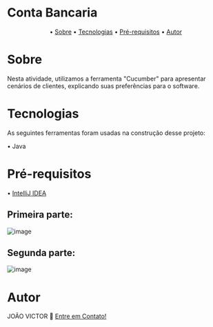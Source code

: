# Conta Bancaria

<p align="center"> •
<a href="#sobre">Sobre</a> •
<a href="#tecnologias">Tecnologias</a> •
<a href="#pré-requisitos">Pré-requisitos</a> •
<a href="#autor">Autor</a>
</p>

# Sobre
Nesta atividade, utilizamos a ferramenta "Cucumber" para apresentar cenários de clientes, explicando suas preferências para o software.

# Tecnologias
<p> As seguintes ferramentas foram usadas na construção desse projeto:</p>
<p>• Java </p>

# Pré-requisitos
<p>• <a href="https://netbeans.apache.org](https://www.jetbrains.com/pt-br/idea/">IntelliJ IDEA</a></p>

## Primeira parte:
 
![image](https://github.com/ojoaovf/ContaBancaria/assets/99789822/71eab509-19a1-413c-b6b5-e53db34f39ff)


## Segunda parte: 

![image](https://github.com/ojoaovf/ContaBancaria/assets/99789822/afbe6256-1c12-401f-97df-83a9ede2955f)

# Autor
<p> JOÃO VICTOR 👋 <a href="https://www.linkedin.com/in/ojoaovictor/"> Entre em Contato!</a> </p>
